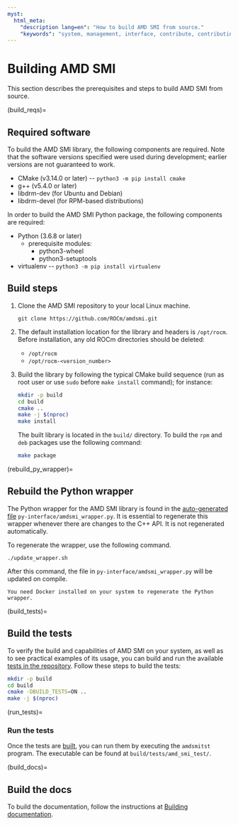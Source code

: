 ```yaml
---
myst:
  html_meta:
    "description lang=en": "How to build AMD SMI from source."
    "keywords": "system, management, interface, contribute, contributing, ROCm, develop, testing"
---
```


# Building AMD SMI

This section describes the prerequisites and steps to build AMD SMI from source.

(build_reqs)=
## Required software

To build the AMD SMI library, the following components are required. Note that
the software versions specified were used during development; earlier
versions are not guaranteed to work.

* CMake (v3.14.0 or later) -- `python3 -m pip install cmake`
* g++ (v5.4.0 or later)
* libdrm-dev (for Ubuntu and Debian)
* libdrm-devel (for RPM-based distributions)

In order to build the AMD SMI Python package, the following components are
required:

* Python (3.6.8 or later)
  * prerequisite modules:
    * python3-wheel
    * python3-setuptools
* virtualenv -- `python3 -m pip install virtualenv`

## Build steps

1. Clone the AMD SMI repository to your local Linux machine.

   ```shell
   git clone https://github.com/ROCm/amdsmi.git
   ```

2. The default installation location for the library and headers is `/opt/rocm`.
   Before installation, any old ROCm directories should be deleted:

   * `/opt/rocm`
   * `/opt/rocm-<version_number>`

3. Build the library by following the typical CMake build sequence (run as root
   user or use `sudo` before `make install` command); for instance:

   ```bash
   mkdir -p build
   cd build
   cmake ..
   make -j $(nproc)
   make install
   ```

   The built library is located in the  `build/` directory. To build the `rpm`
   and `deb` packages use the following command:

   ```bash
   make package
   ```

(rebuild_py_wrapper)=
## Rebuild the Python wrapper

The Python wrapper for the AMD SMI library is found in the [auto-generated
file](#py_lib_fs) `py-interface/amdsmi_wrapper.py`. It is essential to
regenerate this wrapper whenever there are changes to the C++ API. It is not
regenerated automatically.

To regenerate the wrapper, use the following command.

```shell
./update_wrapper.sh
```

After this command, the file in `py-interface/amdsmi_wrapper.py` will be updated
on compile.

```{note}
You need Docker installed on your system to regenerate the Python wrapper.
```

(build_tests)=
## Build the tests

To verify the build and capabilities of AMD SMI on your system, as well as to
see practical examples of its usage, you can build and run the available [tests
in the repository](https://github.com/ROCm/amdsmi/tree/amd-staging/tests).
Follow these steps to build the tests:

```bash
mkdir -p build
cd build
cmake -DBUILD_TESTS=ON ..
make -j $(nproc)
```

(run_tests)=
### Run the tests

Once the tests are [built](#build_tests), you can run them by executing the
`amdsmitst` program. The executable can be found at `build/tests/amd_smi_test/`.

(build_docs)=
## Build the docs

To build the documentation, follow the instructions at [Building
documentation](https://rocm.docs.amd.com/en/latest/contribute/building.html).

